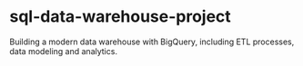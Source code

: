 # sql-data-warehouse-project
Building a modern data warehouse with BigQuery, including ETL processes, data modeling and analytics.
